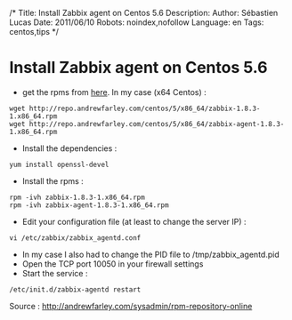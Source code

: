 /*
Title: Install Zabbix agent on Centos 5.6
Description: 
Author: Sébastien Lucas
Date: 2011/06/10
Robots: noindex,nofollow
Language: en
Tags: centos,tips
*/
# Install Zabbix agent on Centos 5.6

*	get the rpms from [here](http://repo.andrewfarley.com/). In my case (x64 Centos) :

```
wget http://repo.andrewfarley.com/centos/5/x86_64/zabbix-1.8.3-1.x86_64.rpm
wget http://repo.andrewfarley.com/centos/5/x86_64/zabbix-agent-1.8.3-1.x86_64.rpm
```
*	Install the dependencies :

```
yum install openssl-devel
```
*	Install the rpms :

```
rpm -ivh zabbix-1.8.3-1.x86_64.rpm
rpm -ivh zabbix-agent-1.8.3-1.x86_64.rpm
```
*	Edit your configuration file (at least to change the server IP) :

```
vi /etc/zabbix/zabbix_agentd.conf
```
*	In my case I also had to change the PID file to /tmp/zabbix_agentd.pid
*	Open the TCP port 10050 in your firewall settings
*	Start the service :

```
/etc/init.d/zabbix-agentd restart
```


Source : http://andrewfarley.com/sysadmin/rpm-repository-online






